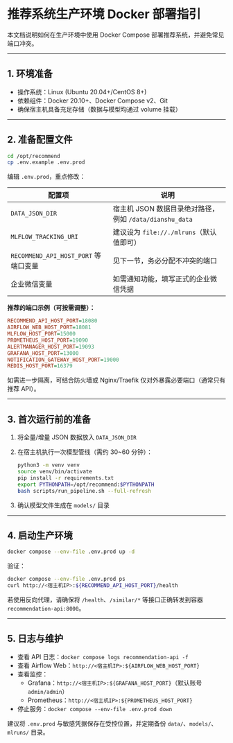 # 推荐系统生产环境 Docker 部署指引

本文档说明如何在生产环境中使用 Docker Compose 部署推荐系统，并避免常见端口冲突。

---

## 1. 环境准备
- 操作系统：Linux (Ubuntu 20.04+/CentOS 8+)
- 依赖组件：Docker 20.10+、Docker Compose v2、Git
- 确保宿主机具备充足存储（数据与模型均通过 volume 挂载）

---

## 2. 准备配置文件

```bash
cd /opt/recommend
cp .env.example .env.prod
```

编辑 `.env.prod`，重点修改：

| 配置项 | 说明 |
| ------ | ---- |
| `DATA_JSON_DIR` | 宿主机 JSON 数据目录绝对路径，例如 `/data/dianshu_data` |
| `MLFLOW_TRACKING_URI` | 建议设为 `file://./mlruns`（默认值即可） |
| `RECOMMEND_API_HOST_PORT` 等端口变量 | 见下一节，务必分配不冲突的端口 |
| 企业微信变量 | 如需通知功能，填写正式的企业微信凭据 |

**推荐的端口示例（可按需调整）：**

```ini
RECOMMEND_API_HOST_PORT=18080
AIRFLOW_WEB_HOST_PORT=18081
MLFLOW_HOST_PORT=15000
PROMETHEUS_HOST_PORT=19090
ALERTMANAGER_HOST_PORT=19093
GRAFANA_HOST_PORT=13000
NOTIFICATION_GATEWAY_HOST_PORT=19000
REDIS_HOST_PORT=16379
```

如需进一步隔离，可结合防火墙或 Nginx/Traefik 仅对外暴露必要端口（通常只有推荐 API）。

---

## 3. 首次运行前的准备
1. 将全量/增量 JSON 数据放入 `DATA_JSON_DIR`
2. 在宿主机执行一次模型管线（需约 30~60 分钟）：

   ```bash
   python3 -m venv venv
   source venv/bin/activate
   pip install -r requirements.txt
   export PYTHONPATH=/opt/recommend:$PYTHONPATH
   bash scripts/run_pipeline.sh --full-refresh
   ```

3. 确认模型文件生成在 `models/` 目录

---

## 4. 启动生产环境

```bash
docker compose --env-file .env.prod up -d
```

验证：

```bash
docker compose --env-file .env.prod ps
curl http://<宿主机IP>:${RECOMMEND_API_HOST_PORT}/health
```

若使用反向代理，请确保将 `/health`、`/similar/*` 等接口正确转发到容器 `recommendation-api:8000`。

---

## 5. 日志与维护
- 查看 API 日志：`docker compose logs recommendation-api -f`
- 查看 Airflow Web：`http://<宿主机IP>:${AIRFLOW_WEB_HOST_PORT}`
- 查看监控：
  - Grafana：`http://<宿主机IP>:${GRAFANA_HOST_PORT}`（默认账号 `admin/admin`）
  - Prometheus：`http://<宿主机IP>:${PROMETHEUS_HOST_PORT}`
- 停止服务：`docker compose --env-file .env.prod down`

建议将 `.env.prod` 与敏感凭据保存在受控位置，并定期备份 `data/`、`models/`、`mlruns/` 目录。
